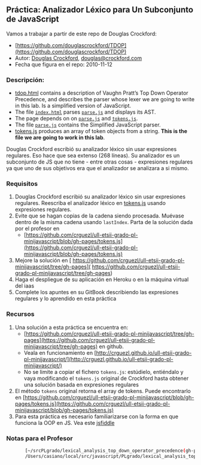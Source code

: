 ## Práctica: Analizador Léxico para Un Subconjunto de JavaScript

Vamos a trabajar a partir de este repo de Douglas Crockford:

-  [https://github.com/douglascrockford/TDOP](https://github.com/douglascrockford/TDOP)
-  Autor: [Douglas Crockford](http://www.crockford.com/), douglas@crockford.com
-  Fecha que figura en el repo: 2010-11-12


### Descripción:

-   [tdop.html](http://crguezl.github.io/ull-etsii-grado-pl-minijavascript/tdop.html) contains a description of Vaughn Pratt’s Top Down Operator
    Precedence, and describes the parser whose lexer we are going to
    write in this lab. Is a simplified version of JavaScript.
-   The file [`index.html`](https://github.com/douglascrockford/TDOP/blob/master/index.html) parses [`parse.js`](https://github.com/douglascrockford/TDOP/blob/master/parse.js) and displays its AST.
-   The page depends on on [`parse.js`](https://github.com/douglascrockford/TDOP/blob/master/parse.js) and [`tokens.js`](https://github.com/douglascrockford/TDOP/blob/master/tokens.js).
-   The file [`parse.js`](https://github.com/douglascrockford/TDOP/blob/master/parse.js) contains the Simplified JavaScript parser.
-   [tokens.js](https://github.com/douglascrockford/TDOP/blob/master/tokens.js) produces an array of token objects from a string. **This is the file we are going to work in this lab**.

Douglas Crockford escribió su analizador léxico sin usar expresiones
regulares. Eso hace que sea extenso (268 líneas). Su analizador es un
subconjunto de JS que no tiene - entre otras cosas - expresiones
regulares ya que uno de sus objetivos era que el analizador se analizara
a si mismo.


### Requisitos

1. Douglas Crockford escribió su analizador léxico sin usar expresiones
regulares. Reescriba el analizador léxico en [tokens.js](https://github.com/douglascrockford/TDOP/blob/master/tokens.js) usando expresiones regulares.
2.  Evite que se hagan copias de la cadena siendo procesada. Muévase
    dentro de la misma cadena usando `lastIndex`. Parta de la
    solución dada por el profesor en 
    - [https://github.com/crguezl/ull-etsii-grado-pl-minijavascript/blob/gh-pages/tokens.js](https://github.com/crguezl/ull-etsii-grado-pl-minijavascript/blob/gh-pages/tokens.js)
3. Mejore la solución en [ https://github.com/crguezl/ull-etsii-grado-pl-minijavascript/tree/gh-pages]( https://github.com/crguezl/ull-etsii-grado-pl-minijavascript/tree/gh-pages)
4.  Haga el despliegue de su aplicación en Heroku o en la máquina virtual del iaas
4. Complete los apuntes en su GitBook describiendo las expresiones regulares y lo aprendido en esta práctica

### Recursos

1.  Una solución a esta práctica se encuentra en:
    -   [https://github.com/crguezl/ull-etsii-grado-pl-minijavascript/tree/gh-pages](https://github.com/crguezl/ull-etsii-grado-pl-minijavascript/tree/gh-pages) en github.
    -   Veala en funcionamiento en [http://crguezl.github.io/ull-etsii-grado-pl-minijavascript/](http://crguezl.github.io/ull-etsii-grado-pl-minijavascript/)
    - No se limite a copiar el fichero `tokens.js`: estúdielo, entiéndalo y vaya modificando el `tokens.js` original de Crockford hasta obtener una solución basada en expresiones regulares
2.  El método `tokens` original retorna el array de tokens. Puede
    encontrarlo en [https://github.com/crguezl/ull-etsii-grado-pl-minijavascript/blob/gh-pages/tokens.js](https://github.com/crguezl/ull-etsii-grado-pl-minijavascript/blob/gh-pages/tokens.js)
3. Para esta práctica es necesario familiarizarse con la forma en que
    funciona la OOP en JS. Vea este [jsfiddle](http://jsfiddle.net/casiano/Mw9dW/)

### Notas para el Profesor

```bash
       [~/srcPLgrado/lexical_analysis_top_down_operator_precedence(gh-pages)]$ pwd -P
       /Users/casiano/local/src/javascript/PLgrado/lexical_analysis_top_down_operator_precedence
```


